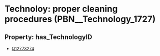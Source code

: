 # Technoloy: __proper cleaning procedures__ (PBN__Technology_1727)

## Property: has_TechnologyID

* [Q12773274](Q12773274)

